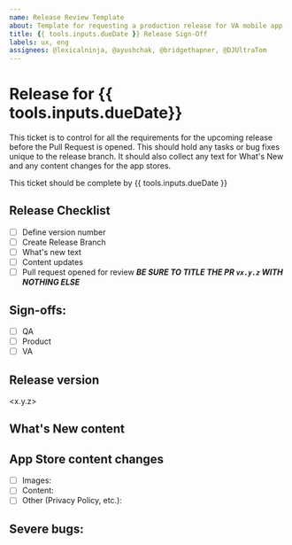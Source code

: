 ```yaml
---
name: Release Review Template
about: Template for requesting a production release for VA mobile app
title: {{ tools.inputs.dueDate }} Release Sign-Off
labels: ux, eng
assignees: @lexicalninja, @ayushchak, @bridgethapner, @DJUltraTom 
---
```

# Release for {{ tools.inputs.dueDate}}
This ticket is to control for all the requirements for the upcoming release before the Pull Request is opened. This should hold any tasks or bug fixes unique to the release branch. It should also collect any text for What's New and any content changes for the app stores.

This ticket should be complete by {{ tools.inputs.dueDate }}
## Release Checklist

- [ ] Define version number
- [ ] Create Release Branch
- [ ] What's new text
- [ ] Content updates
- [ ] Pull request opened for review ***BE SURE TO TITLE THE PR `vx.y.z` WITH NOTHING ELSE***

## Sign-offs: 
<!-- All groups should check the box when they approve --> 
- [ ] QA 
- [ ] Product
- [ ] VA 

## Release version
<x.y.z>

## What's New content
<!-- Define the content for the What's New sections of the app stores here -->

## App Store content changes
- [ ] Images: 
- [ ] Content:
- [ ] Other (Privacy Policy, etc.):

## Severe bugs:
<!-- Link any severe bug tickets here and indicate if they need review or if they are scheduled/blocked -->

